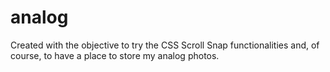 # analog
Created with the objective to try the CSS Scroll Snap functionalities and, of course, to have a place to store my analog photos.
